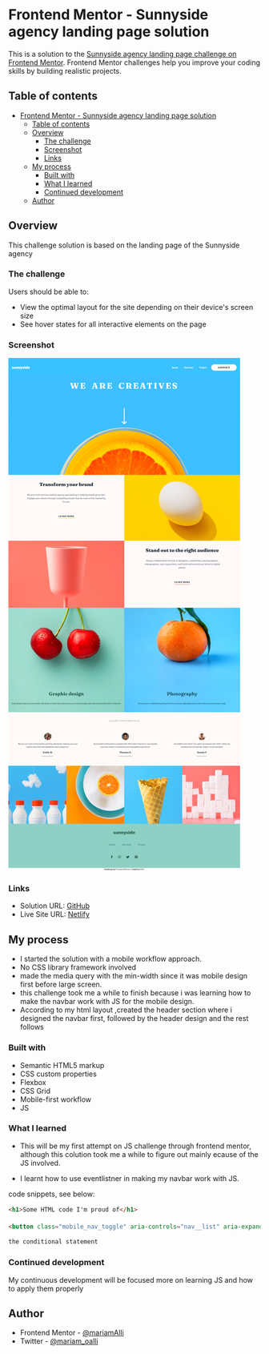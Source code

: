 # Frontend Mentor - Sunnyside agency landing page solution

This is a solution to the [Sunnyside agency landing page challenge on Frontend Mentor](https://www.frontendmentor.io/challenges/sunnyside-agency-landing-page-7yVs3B6ef). Frontend Mentor challenges help you improve your coding skills by building realistic projects.

## Table of contents

- [Frontend Mentor - Sunnyside agency landing page solution](#frontend-mentor---sunnyside-agency-landing-page-solution)
  - [Table of contents](#table-of-contents)
  - [Overview](#overview)
    - [The challenge](#the-challenge)
    - [Screenshot](#screenshot)
    - [Links](#links)
  - [My process](#my-process)
    - [Built with](#built-with)
    - [What I learned](#what-i-learned)
    - [Continued development](#continued-development)
  - [Author](#author)


## Overview

This challenge solution is based on the landing page of the Sunnyside agency 

### The challenge

Users should be able to:

- View the optimal layout for the site depending on their device's screen size
- See hover states for all interactive elements on the page

### Screenshot

![FireShot](./images/Frontend%20Mentor%20-%20Sunnyside%20agency%20landing%20page.jpg)


### Links

- Solution URL: [GitHub](https://github.com/mariamALLI/sunnyside-landngpg.git)
- Live Site URL: [Netlify](https://sunnyside-agency-landngpg.netlify.app/)
  

## My process
- I started the solution with a mobile workflow approach.
- No CSS library framework involved
- made the media query with the min-width since it was mobile design first before large screen.
- this challenge took me a while to finish because i was learning how to make the navbar work with JS for the mobile design.
- According to my html layout ,created the header section where i designed the navbar first, followed by the header design and the rest follows

### Built with

- Semantic HTML5 markup
- CSS custom properties
- Flexbox
- CSS Grid
- Mobile-first workflow
- JS



### What I learned

- This will be my first attempt on JS challenge through frontend mentor, although this colution took me a while to figure out mainly ecause of the JS involved.

- I learnt how to use eventlistner in making my navbar work with JS.

 code snippets, see below:

```html
<h1>Some HTML code I'm proud of</h1>

<button class="mobile_nav_toggle" aria-controls="nav__list" aria-expanded="false"><span class="sr-only">Menu</span> </button>
```


```js
the conditional statement
```




### Continued development

My continuous development will be focused more on learning JS and how to apply them properly



## Author

- Frontend Mentor - [@mariamAlli](https://www.frontendmentor.io/profile/mariamAlii)
- Twitter -  [@mariam_oalli](https://www.twitter.com/mariam_oalli)





